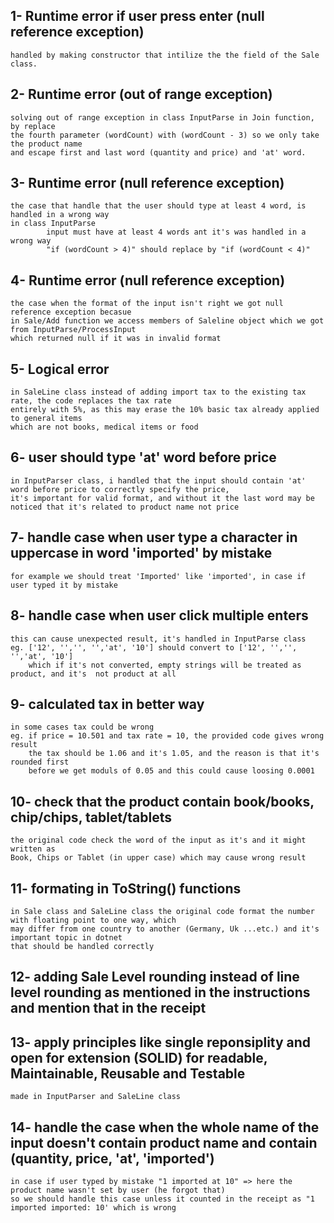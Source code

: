 ## 1- Runtime error if user press enter (null reference exception)
    handled by making constructor that intilize the the field of the Sale class.
## 2- Runtime error (out of range exception)
    solving out of range exception in class InputParse in Join function, by replace 
    the fourth parameter (wordCount) with (wordCount - 3) so we only take the product name
    and escape first and last word (quantity and price) and 'at' word.
## 3- Runtime error (null reference exception)
    the case that handle that the user should type at least 4 word, is handled in a wrong way
    in class InputParse
            input must have at least 4 words ant it's was handled in a wrong way
            "if (wordCount > 4)" should replace by "if (wordCount < 4)"
## 4- Runtime error (null reference exception)
    the case when the format of the input isn't right we got null reference exception becasue 
    in Sale/Add function we access members of Saleline object which we got from InputParse/ProcessInput 
    which returned null if it was in invalid format
## 5- Logical error 
    in SaleLine class instead of adding import tax to the existing tax rate, the code replaces the tax rate
    entirely with 5%, as this may erase the 10% basic tax already applied to general items
    which are not books, medical items or food
## 6- user should type 'at' word before price
    in InputParser class, i handled that the input should contain 'at' word before price to correctly specify the price, 
    it's important for valid format, and without it the last word may be noticed that it's related to product name not price
## 7- handle case when user type a character in uppercase in word 'imported' by mistake
    for example we should treat 'Imported' like 'imported', in case if user typed it by mistake
## 8- handle case when user click multiple enters 
    this can cause unexpected result, it's handled in InputParse class
    eg. ['12', '','', '','at', '10'] should convert to ['12', '','', '','at', '10']
        which if it's not converted, empty strings will be treated as product, and it's  not product at all
## 9- calculated tax in better way
    in some cases tax could be wrong
    eg. if price = 10.501 and tax rate = 10, the provided code gives wrong result
        the tax should be 1.06 and it's 1.05, and the reason is that it's rounded first 
        before we get moduls of 0.05 and this could cause loosing 0.0001
## 10- check that the product contain book/books, chip/chips, tablet/tablets
    the original code check the word of the input as it's and it might written as
    Book, Chips or Tablet (in upper case) which may cause wrong result
## 11- formating in ToString() functions
    in Sale class and SaleLine class the original code format the number with floating point to one way, which 
    may differ from one country to another (Germany, Uk ...etc.) and it's important topic in dotnet 
    that should be handled correctly
## 12- adding Sale Level rounding instead of line level rounding as mentioned in the instructions and mention that in the receipt
## 13- apply principles like single reponsiplity and open for extension (SOLID) for readable, Maintainable, Reusable and Testable
    made in InputParser and SaleLine class
## 14- handle the case when the whole name of the input doesn't contain product name and contain (quantity, price, 'at', 'imported')
    in case if user typed by mistake "1 imported at 10" => here the product name wasn't set by user (he forgot that)
    so we should handle this case unless it counted in the receipt as "1 imported imported: 10' which is wrong
